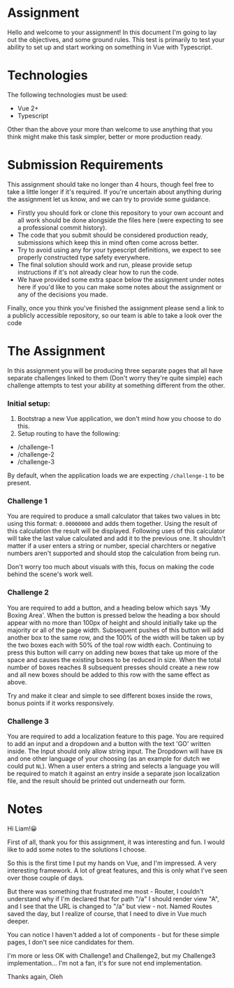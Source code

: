 # Assignment

Hello and welcome to your assignment! In this document I'm going to lay out the objectives, and some ground rules.
This test is primarily to test your ability to set up and start working on something in Vue with Typescript.
 
# Technologies
The following technologies must be used:

- Vue 2+
- Typescript

Other than the above your more than welcome to use anything that you think might make this task simpler, better or more production ready.

# Submission Requirements
This assignment should take no longer than 4 hours, though feel free to take a little longer if it's required. If you're uncertain about anything during the assignment let us know, and we can try to provide some guidance.

- Firstly you should fork or clone this repository to your own account and all work should be done alongside the files here (were expecting to see a professional commit history).
- The code that you submit should be considered production ready, submissions which keep this in mind often come across better.
- Try to avoid using any for your typescript definitions, we expect to see properly constructed type safety everywhere.
- The final solution should work and run, please provide setup instructions if it's not already clear how to run the code.
- We have provided some extra space below the assignment under notes here if you'd like to you can make some notes about the assignment or any of the decisions you made.

Finally, once you think you've finished the assignment please send a link to a publicly accessible repository, so our team is able to take a look over the code

# The Assignment

In this assignment you will be producing three separate pages that all have separate challenges linked to them (Don't worry they're quite simple) each challenge attempts to test your ability at something different from the other.

### Initial setup:

1) Bootstrap a new Vue application, we don't mind how you choose to do this.
2) Setup routing to have the following:

- /challenge-1
- /challenge-2
- /challenge-3

By default, when the application loads we are expecting `/challenge-1` to be present.

### Challenge 1

You are required to produce a small calculator that takes two values in btc using this format: `0.00000000` and adds them together. Using the result of this calculation the result will be displayed. Following uses of this calculator will take the last value calculated and add it to the previous one. It shouldn't matter if a user enters a string or number, special charchters or negative numbers aren't supported and should stop the calculation from being run.

Don't worry too much about visuals with this, focus on making the code behind the scene's work well.

### Challenge 2

You are required to add a button, and a heading below which says 'My Boxing Area'. When the button is pressed below the heading a box should appear with no more than 100px of height and should initially take up the majority or all of the page width. Subsequent pushes of this button will add another box to the same row, and the 100% of the width will be taken up by the two boxes each with 50% of the toal row width each. Continuing to press this button will carry on adding new boxes that take up more of the space and causes the existing boxes to be reduced in size. When the total number of boxes reaches 8 subsequent presses should create a new row and all new boxes should be added to this row with the same effect as above.

Try and make it clear and simple to see different boxes inside the rows, bonus points if it works responsively.

### Challenge 3

You are required to add a localization feature to this page. You are required to add an input and a dropdown and a button with the text 'GO' written inside. The Input should only allow string input. The Dropdown will have `EN` and one other language of your choosing (as an example for dutch we could put `NL`). When a user enters a string and selects a language you will be required to match it against an entry inside a separate json localization file, and the result should be printed out underneath our form.

# Notes
Hi Liam!😀

First of all, thank you for this assignment, it was interesting and fun. 
I would like to add some notes to the solutions I choose. 

So this is the first time I put my hands on Vue, and I'm impressed. A very interesting framework. A lot of great features,
and this is only what I've seen over those couple of days. 

But there was something that frustrated me most - Router, I couldn't understand why if I'm declared that for path "/a"
I should render view "A", and I see that the URL is changed to "/a" but view - not. Named Routes saved the day, but I
realize of course, that I need to dive in Vue much deeper.     

You can notice I haven't added a lot of components - but for these simple pages, I don't see nice candidates for them.

I'm more or less OK with Challenge1 and Challenge2, but my Challenge3 implementation... I'm not a fan, it's for sure not
end implementation.

Thanks again,
Oleh

